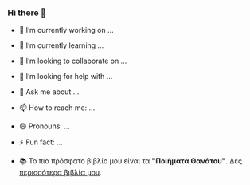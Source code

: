 ### Hi there 👋

- 🔭 I’m currently working on ...
- 🌱 I’m currently learning ...
- 👯 I’m looking to collaborate on ...
- 🤔 I’m looking for help with ...
- 💬 Ask me about ...
- 📫 How to reach me: ...
- 😄 Pronouns: ...
- ⚡ Fun fact: ...

- 📚 Το πιο πρόσφατο βιβλίο μου είναι τα **"Ποιήματα Θανάτου"**. Δες [περισσότερα βιβλία μου](https://www.glarolykoi.net/shop/?filters=syggrafeis[49151]).